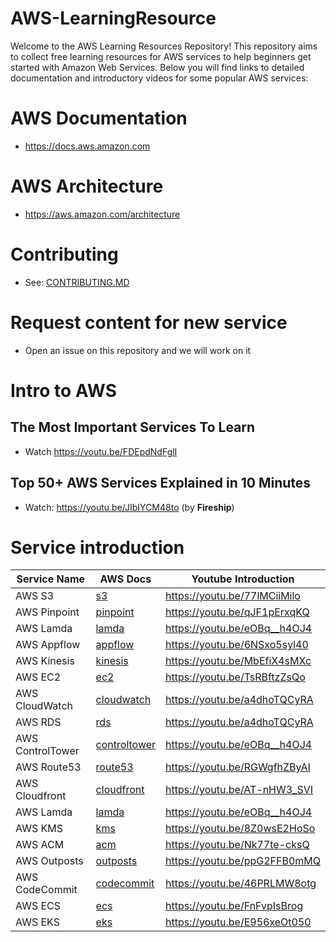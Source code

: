 # AWS-LearningResource

Welcome to the AWS Learning Resources Repository! This repository aims to collect free learning resources for AWS services to help beginners get started with Amazon Web Services. Below you will find links to detailed documentation and introductory videos for some popular AWS services:

# AWS Documentation

- https://docs.aws.amazon.com

# AWS Architecture

- https://aws.amazon.com/architecture

# Contributing

- See: [CONTRIBUTING.MD](./CONTRIBUTING.md)

# Request content for new service

- Open an issue on this repository and we will work on it

# Intro to AWS

## The Most Important Services To Learn

- Watch https://youtu.be/FDEpdNdFglI

## Top 50+ AWS Services Explained in 10 Minutes

- Watch: https://youtu.be/JIbIYCM48to (by **Fireship**)

# Service introduction
| Service Name | AWS Docs | Youtube Introduction |
|--------------|------------------|------------------------------|
| AWS S3 | [s3](https://docs.aws.amazon.com/s3) | https://youtu.be/77lMCiiMilo |
| AWS Pinpoint | [pinpoint](https://aws.amazon.com/pinpoint/) | https://youtu.be/qJF1pErxqKQ |
| AWS Lamda | [lamda](https://docs.aws.amazon.com/lambda/index.html) | https://youtu.be/eOBq__h4OJ4 |
| AWS Appflow | [appflow](https://docs.aws.amazon.com/appflow/index.html) | https://youtu.be/6NSxo5syl40 |
| AWS Kinesis | [kinesis](https://docs.aws.amazon.com/kinesis/index.html) | https://youtu.be/MbEfiX4sMXc |
| AWS EC2 | [ec2](https://docs.aws.amazon.com/ec2/) | https://youtu.be/TsRBftzZsQo |
| AWS CloudWatch | [cloudwatch](https://docs.aws.amazon.com/cloudwatch/) | https://youtu.be/a4dhoTQCyRA |
| AWS RDS | [rds](https://docs.aws.amazon.com/rds) | https://youtu.be/a4dhoTQCyRA |
| AWS ControlTower  | [controltower](https://docs.aws.amazon.com/controltower) | https://youtu.be/eOBq__h4OJ4 |
| AWS Route53 | [route53](https://docs.aws.amazon.com/route53) | https://youtu.be/RGWgfhZByAI |
| AWS Cloudfront | [cloudfront](https://docs.aws.amazon.com/cloudfront) | https://youtu.be/AT-nHW3_SVI |
| AWS Lamda | [lamda](https://docs.aws.amazon.com/lambda/index.html) | https://youtu.be/eOBq__h4OJ4 |
| AWS KMS | [kms](https://docs.aws.amazon.com/kms) | https://youtu.be/8Z0wsE2HoSo |
| AWS ACM | [acm](https://docs.aws.amazon.com/acm) | https://youtu.be/Nk77te-cksQ |
| AWS Outposts | [outposts](https://docs.aws.amazon.com/outposts/index.html) | https://youtu.be/ppG2FFB0mMQ |
| AWS CodeCommit | [codecommit](https://docs.aws.amazon.com/codecommit) | https://youtu.be/46PRLMW8otg |
| AWS ECS | [ecs](https://docs.aws.amazon.com/ecs/) | https://youtu.be/FnFvpIsBrog |
| AWS EKS | [eks](https://docs.aws.amazon.com/eks/) | https://youtu.be/E956xeOt050 |
